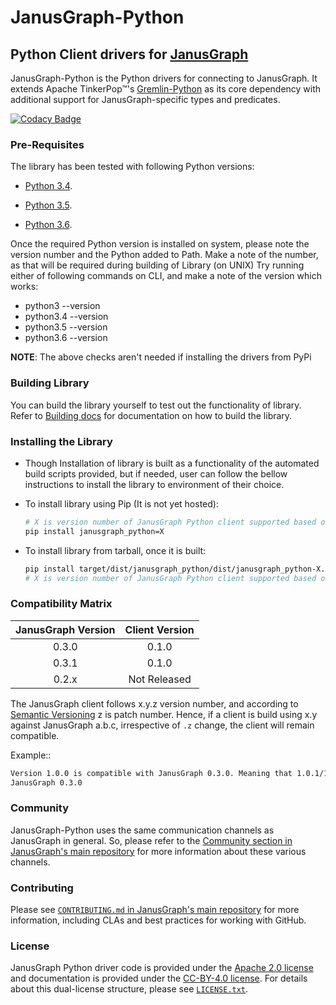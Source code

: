 # JanusGraph-Python

## Python Client drivers for [JanusGraph](http://janusgraph.org)

JanusGraph-Python is the Python drivers for connecting to JanusGraph. 
It extends Apache TinkerPop™'s [Gremlin-Python](http://tinkerpop.apache.org/docs/current/reference/#_gremlin_python) 
as its core dependency with additional support for JanusGraph-specific types and predicates.

[![Codacy Badge](https://api.codacy.com/project/badge/Grade/a643a483556740c1b87ba29e160d37b6)](https://www.codacy.com/app/JanusGraph/janusgraph-python?utm_source=github.com&utm_medium=referral&utm_content=JanusGraph/janusgraph-python&utm_campaign=Badge_Grade)

### Pre-Requisites

The library has been tested with following Python versions:

-   [Python 3.4](https://www.python.org/downloads/release/python-340/).

-   [Python 3.5](https://www.python.org/downloads/release/python-350/).

-   [Python 3.6](https://www.python.org/downloads/release/python-360/).

Once the required Python version is installed on system, please note the version number and the Python added 
to Path. Make a note of the number, as that will be required during building of Library (on UNIX)
Try running either of following commands on CLI, and make a note of the version which works:

-   python3 --version
-   python3.4 --version
-   python3.5 --version
-   python3.6 --version

**NOTE**: The above checks aren't needed if installing the drivers from PyPi

### Building Library

You can build the library yourself to test out the functionality of library. Refer to 
[Building docs](BUILDING.md) for documentation on how to build the library.

### Installing the Library

-   Though Installation of library is built as a functionality of the automated build scripts provided,
      but if needed, user can follow the bellow instructions to install the library to environment of their choice.
-   To install library using Pip (It is not yet hosted):

    ```bash
    # X is version number of JanusGraph Python client supported based on JanusGraph version chosen.
    pip install janusgraph_python=X
    ```
-   To install library from tarball, once it is built:
    ```bash
    pip install target/dist/janusgraph_python/dist/janusgraph_python-X.tar.gz
    # X is version number of JanusGraph Python client supported based on JanusGraph version chosen.
    ```

### Compatibility Matrix

| JanusGraph Version | Client Version |
| :----------------: | :------------: |
|        0.3.0       |      0.1.0     |
|        0.3.1       |      0.1.0     |
|        0.2.x       |  Not Released  |

The JanusGraph client follows x.y.z version number, and according to [Semantic Versioning](https://semver.org/) 
z is patch number. Hence, if a client is build using x.y against JanusGraph a.b.c, 
irrespective of `.z` change, the client will remain compatible.

Example::

```bash
Version 1.0.0 is compatible with JanusGraph 0.3.0. Meaning that 1.0.1/1.0.2/..1.0.x will all be compatible with
JanusGraph 0.3.0
```

### Community

JanusGraph-Python uses the same communication channels as JanusGraph in general. 
So, please refer to the 
[Community section in JanusGraph's main repository](https://github.com/JanusGraph/janusgraph#community) 
for more information about these various channels.

### Contributing

Please see 
[`CONTRIBUTING.md` in JanusGraph's main repository](https://github.com/JanusGraph/janusgraph/blob/master/CONTRIBUTING.md) 
for more information, including CLAs and best practices for working with GitHub.

### License

JanusGraph Python driver code is provided under the [Apache 2.0
license](APACHE-2.0.txt) and documentation is provided under the [CC-BY-4.0
license](CC-BY-4.0.txt). For details about this dual-license structure, please
see [`LICENSE.txt`](LICENSE.txt).
